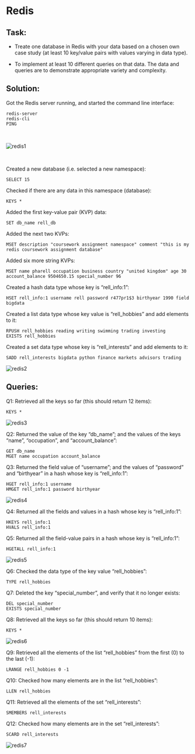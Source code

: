 # Redis

## Task: 

* Treate one database in Redis with your data based on a chosen own case study (at least 10 key/value pairs with values varying in data type). 

* To implement at least 10 different queries on that data. The data and queries are to demonstrate appropriate variety and complexity. 

## Solution:

Got the Redis server running, and started the command line interface:
```
redis-server
redis-cli
PING
```
<br>

![redis1](https://github.com/vaxdata22/NoSQL-and-Big-Data-demonstration/blob/main/screenshots/redis/redis-pic1.png)

<br>

Created a new database (i.e. selected a new namespace):
```
SELECT 15
```

Checked if there are any data in this namespace (database):
```
KEYS *
```

Added the first key-value pair (KVP) data:
```
SET db_name rell_db
```

Added the next two KVPs: 
```
MSET description "coursework assignment namespace" comment "this is my redis coursework assignment database"
```

Added six more string KVPs: 
```
MSET name pharell occupation business country "united kingdom" age 30 account_balance 9504650.15 special_number 96
```

Created a hash data type whose key is “rell_info:1”: 
```
HSET rell_info:1 username rell password r477pr1$3 birthyear 1990 field bigdata
```

Created a list data type whose key value is “rell_hobbies” and add elements to it:
```
RPUSH rell_hobbies reading writing swimming trading investing
EXISTS rell_hobbies
```

Created a set data type whose key is “rell_interests” and add elements to it:
```
SADD rell_interests bigdata python finance markets advisors trading
```
![redis2](https://github.com/vaxdata22/NoSQL-and-Big-Data-demonstration/blob/main/screenshots/redis/redis-pic2.png)


## Queries:

Q1: Retrieved all the keys so far (this should return 12 items):
```
KEYS *
```
![redis3](https://github.com/vaxdata22/NoSQL-and-Big-Data-demonstration/blob/main/screenshots/redis/redis-pic3.png)

Q2: Returned the value of the key “db_name”; and the values of the keys “name”, “occupation”, and “account_balance”:
```
GET db_name
MGET name occupation account_balance
```

Q3: Returned the field value of “username”; and the values of “password” and “birthyear” in a hash whose key is “rell_info:1”:
```
HGET rell_info:1 username
HMGET rell_info:1 password birthyear
```
![redis4](https://github.com/vaxdata22/NoSQL-and-Big-Data-demonstration/blob/main/screenshots/redis/redis-pic4.png)

Q4: Returned all the fields and values in a hash whose key is “rell_info:1”:
```
HKEYS rell_info:1
HVALS rell_info:1
```

Q5: Returned all the field-value pairs in a hash whose key is “rell_info:1”:
```
HGETALL rell_info:1
```
![redis5](screenshots/redis/redis-pic5.png)

Q6: Checked the data type of the key value “rell_hobbies”:
```
TYPE rell_hobbies
```

Q7: Deleted the key “special_number”, and verify that it no longer exists:
```
DEL special_number
EXISTS special_number
```

Q8: Retrieved all the keys so far (this should return 10 items):
```
KEYS *
```
![redis6](https://github.com/vaxdata22/NoSQL-and-Big-Data-demonstration/blob/main/screenshots/redis/redis-pic6.png)

Q9: Retrieved all the elements of the list “rell_hobbies” from the first (0) to the last (-1):
```
LRANGE rell_hobbies 0 -1
```

Q10: Checked how many elements are in the list “rell_hobbies”:
```
LLEN rell_hobbies
```

Q11: Retrieved all the elements of the set “rell_interests”:
```
SMEMBERS rell_interests
```

Q12: Checked how many elements are in the set “rell_interests”:
```
SCARD rell_interests
```
![redis7](https://github.com/vaxdata22/NoSQL-and-Big-Data-demonstration/blob/main/screenshots/redis/redis-pic7.png)

